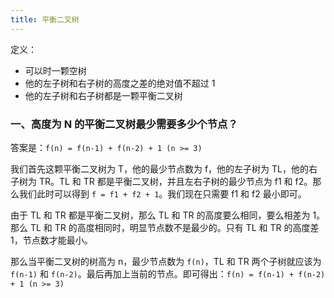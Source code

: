 ```yaml
---
title: 平衡二叉树
---
```


定义：

- 可以时一颗空树
- 他的左子树和右子树的高度之差的绝对值不超过 1
- 他的左子树和右子树都是一颗平衡二叉树

### 一、高度为 N 的平衡二叉树最少需要多少个节点？

答案是：`f(n) = f(n-1) + f(n-2) + 1 (n >= 3)`

我们首先这颗平衡二叉树为 T，他的最少节点数为 f，他的左子树为 TL，他的右子树为 TR。TL 和 TR 都是平衡二叉树，并且左右子树的最少节点为 f1 和 f2。那么我们此时可以得到 `f = f1 + f2 + 1`。我们现在只需要 f1 和 f2 最小即可。

由于 TL 和 TR 都是平衡二叉树，那么 TL 和 TR 的高度要么相同，要么相差为 1。那么 TL 和 TR 的高度相同时，明显节点数不是最少的。只有 TL 和 TR 的高度差 1，节点数才能最小。

那么当平衡二叉树的树高为 n，最少节点数为 `f(n)`，TL 和 TR 两个子树就应该为 `f(n-1)` 和 `f(n-2)`。最后再加上当前的节点。即可得出：`f(n) = f(n-1) + f(n-2) + 1 (n >= 3)`

